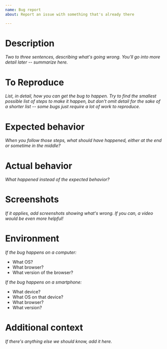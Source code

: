 ```yaml
---
name: Bug report
about: Report an issue with something that's already there

---
```


# Description
*Two to three sentences, describing what's going wrong. You'll go into more detail later -- summarize here.*

# To Reproduce
*List, in detail, how you can get the bug to happen. Try to find the smallest possible list of steps to make it happen, but don't omit detail for the sake of a shorter list -- some bugs just require a lot of work to reproduce.*

# Expected behavior
*When you follow those steps, what should have happened, either at the end or sometime in the middle?*

# Actual behavior
*What happened instead of the expected behavior?*

# Screenshots
*If it applies, add screenshots showing what's wrong. If you can, a video would be even more helpful!*

# Environment
*If the bug happens on a computer:*
 - What OS?
 - What browser?
 - What version of the browser?

*If the bug happens on a smartphone:*
 - What device?
 - What OS on that device?
 - What browser?
 - What version?

# Additional context
*If there's anything else we should know, add it here.*
